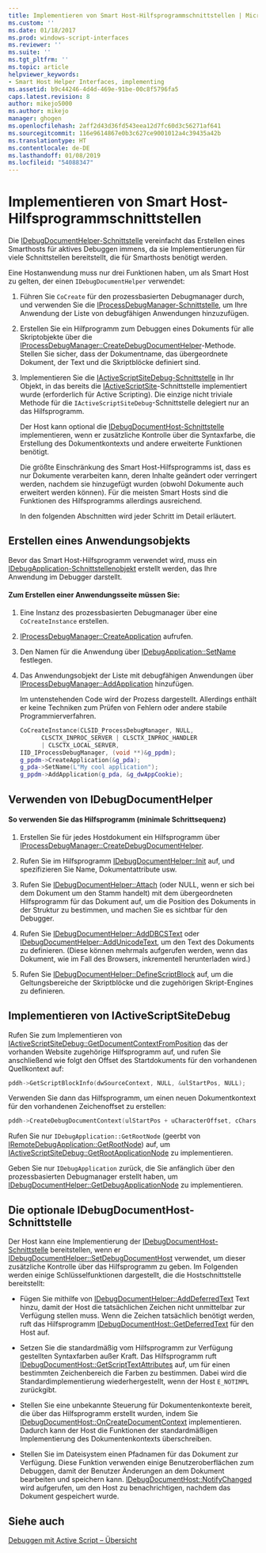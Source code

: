 ```yaml
---
title: Implementieren von Smart Host-Hilfsprogrammschnittstellen | Microsoft-Dokumentation
ms.custom: ''
ms.date: 01/18/2017
ms.prod: windows-script-interfaces
ms.reviewer: ''
ms.suite: ''
ms.tgt_pltfrm: ''
ms.topic: article
helpviewer_keywords:
- Smart Host Helper Interfaces, implementing
ms.assetid: b9c44246-4d4d-469e-91be-00c8f5796fa5
caps.latest.revision: 8
author: mikejo5000
ms.author: mikejo
manager: ghogen
ms.openlocfilehash: 2aff2d43d36fd543eea12d7fc60d3c56271af641
ms.sourcegitcommit: 116e9614867e0b3c627ce9001012a4c39435a42b
ms.translationtype: HT
ms.contentlocale: de-DE
ms.lasthandoff: 01/08/2019
ms.locfileid: "54088347"
---
```

# <a name="implementing-smart-host-helper-interfaces"></a>Implementieren von Smart Host-Hilfsprogrammschnittstellen
Die [IDebugDocumentHelper-Schnittstelle](../winscript/reference/idebugdocumenthelper-interface.md) vereinfacht das Erstellen eines Smarthosts für aktives Debuggen immens, da sie Implementierungen für viele Schnittstellen bereitstellt, die für Smarthosts benötigt werden.  
  
 Eine Hostanwendung muss nur drei Funktionen haben, um als Smart Host zu gelten, der einen `IDebugDocumentHelper` verwendet:  
  
1. Führen Sie `CoCreate` für den prozessbasierten Debugmanager durch, und verwenden Sie die [IProcessDebugManager-Schnittstelle](../winscript/reference/iprocessdebugmanager-interface.md), um Ihre Anwendung der Liste von debugfähigen Anwendungen hinzuzufügen.  
  
2. Erstellen Sie ein Hilfprogramm zum Debuggen eines Dokuments für alle Skriptobjekte über die [IProcessDebugManager::CreateDebugDocumentHelper](../winscript/reference/iprocessdebugmanager-createdebugdocumenthelper.md)-Methode. Stellen Sie sicher, dass der Dokumentname, das übergeordnete Dokument, der Text und die Skriptblöcke definiert sind.  
  
3. Implementieren Sie die [IActiveScriptSiteDebug-Schnittstelle](../winscript/reference/iactivescriptsitedebug-interface.md) in Ihr Objekt, in das bereits die [IActiveScriptSite](../winscript/reference/iactivescriptsite.md)-Schnittstelle implementiert wurde (erforderlich für Active Scripting). Die einzige nicht triviale Methode für die `IActiveScriptSiteDebug`-Schnittstelle delegiert nur an das Hilfsprogramm.  
  
   Der Host kann optional die [IDebugDocumentHost-Schnittstelle](../winscript/reference/idebugdocumenthost-interface.md) implementieren, wenn er zusätzliche Kontrolle über die Syntaxfarbe, die Erstellung des Dokumentkontexts und andere erweiterte Funktionen benötigt.  
  
   Die größte Einschränkung des Smart Host-Hilfsprogramms ist, dass es nur Dokumente verarbeiten kann, deren Inhalte geändert oder verringert werden, nachdem sie hinzugefügt wurden (obwohl Dokumente auch erweitert werden können). Für die meisten Smart Hosts sind die Funktionen des Hilfsprogramms allerdings ausreichend.  
  
   In den folgenden Abschnitten wird jeder Schritt im Detail erläutert.  
  
## <a name="create-an-application-object"></a>Erstellen eines Anwendungsobjekts  
 Bevor das Smart Host-Hilfsprogramm verwendet wird, muss ein [IDebugApplication-Schnittstellenobjekt](../winscript/reference/idebugapplication-interface.md) erstellt werden, das Ihre Anwendung im Debugger darstellt.  
  
#### <a name="to-create-an-application-object"></a>Zum Erstellen einer Anwendungsseite müssen Sie:  
  
1.  Eine Instanz des prozessbasierten Debugmanager über eine `CoCreateInstance` erstellen.  
  
2.  [IProcessDebugManager::CreateApplication](../winscript/reference/iprocessdebugmanager-createapplication.md) aufrufen.  
  
3.  Den Namen für die Anwendung über [IDebugApplication::SetName](../winscript/reference/idebugapplication-setname.md) festlegen.  
  
4.  Das Anwendungsobjekt der Liste mit debugfähigen Anwendungen über [IProcessDebugManager::AddApplication](../winscript/reference/iprocessdebugmanager-addapplication.md) hinzufügen.  
  
     Im untenstehenden Code wird der Prozess dargestellt. Allerdings enthält er keine Techniken zum Prüfen von Fehlern oder andere stabile Programmierverfahren.  
  
    ```cpp
    CoCreateInstance(CLSID_ProcessDebugManager, NULL,  
          CLSCTX_INPROC_SERVER | CLSCTX_INPROC_HANDLER  
          | CLSCTX_LOCAL_SERVER,  
    IID_IProcessDebugManager, (void **)&g_ppdm);  
    g_ppdm->CreateApplication(&g_pda);  
    g_pda->SetName(L"My cool application");  
    g_ppdm->AddApplication(g_pda, &g_dwAppCookie);  
    ```  
  
## <a name="using-idebugdocumenthelper"></a>Verwenden von IDebugDocumentHelper  
  
#### <a name="to-use-the-helper-minimal-sequence-of-steps"></a>So verwenden Sie das Hilfsprogramm (minimale Schrittsequenz)  
  
1.  Erstellen Sie für jedes Hostdokument ein Hilfsprogramm über [IProcessDebugManager::CreateDebugDocumentHelper](../winscript/reference/iprocessdebugmanager-createdebugdocumenthelper.md).  
  
2.  Rufen Sie im Hilfsprogramm [IDebugDocumentHelper::Init](../winscript/reference/idebugdocumenthelper-init.md) auf, und spezifizieren Sie Name, Dokumentattribute usw.  
  
3.  Rufen Sie [IDebugDocumentHelper::Attach](../winscript/reference/idebugdocumenthelper-attach.md) (oder NULL, wenn er sich bei dem Dokument um den Stamm handelt) mit dem übergeordneten Hilfsprogramm für das Dokument auf, um die Position des Dokuments in der Struktur zu bestimmen, und machen Sie es sichtbar für den Debugger.  
  
4.  Rufen Sie [IDebugDocumentHelper::AddDBCSText](../winscript/reference/idebugdocumenthelper-adddbcstext.md) oder [IDebugDocumentHelper::AddUnicodeText](../winscript/reference/idebugdocumenthelper-addunicodetext.md), um den Text des Dokuments zu definieren. (Diese können mehrmals aufgerufen werden, wenn das Dokument, wie im Fall des Browsers, inkrementell herunterladen wird.)  
  
5.  Rufen Sie [IDebugDocumentHelper::DefineScriptBlock](../winscript/reference/idebugdocumenthelper-definescriptblock.md) auf, um die Geltungsbereiche der Skriptblöcke und die zugehörigen Skript-Engines zu definieren.  
  
## <a name="implementing-iactivescriptsitedebug"></a>Implementieren von IActiveScriptSiteDebug  
 Rufen Sie zum Implementieren von [IActiveScriptSiteDebug::GetDocumentContextFromPosition](../winscript/reference/iactivescriptsitedebug-getdocumentcontextfromposition.md) das der vorhanden Website zugehörige Hilfsprogramm auf, und rufen Sie anschließend wie folgt den Offset des Startdokuments für den vorhandenen Quellkontext auf:  
  
```cpp
pddh->GetScriptBlockInfo(dwSourceContext, NULL, &ulStartPos, NULL);  
```  
  
 Verwenden Sie dann das Hilfsprogramm, um einen neuen Dokumentkontext für den vorhandenen Zeichenoffset zu erstellen:  
  
```cpp
pddh->CreateDebugDocumentContext(ulStartPos + uCharacterOffset, cChars, &pddcNew);  
```  
  
 Rufen Sie nur `IDebugApplication::GetRootNode` (geerbt von [IRemoteDebugApplication::GetRootNode](../winscript/reference/iremotedebugapplication-getrootnode.md)) auf, um [IActiveScriptSiteDebug::GetRootApplicationNode](../winscript/reference/iactivescriptsitedebug-getrootapplicationnode.md) zu implementieren.  
  
 Geben Sie nur `IDebugApplication` zurück, die Sie anfänglich über den prozessbasierten Debugmanager erstellt haben, um [IDebugDocumentHelper::GetDebugApplicationNode](../winscript/reference/idebugdocumenthelper-getdebugapplicationnode.md) zu implementieren.  
  
## <a name="the-optional-idebugdocumenthost-interface"></a>Die optionale IDebugDocumentHost-Schnittstelle  
 Der Host kann eine Implementierung der [IDebugDocumentHost-Schnittstelle](../winscript/reference/idebugdocumenthost-interface.md) bereitstellen, wenn er [IDebugDocumentHelper::SetDebugDocumentHost](../winscript/reference/idebugdocumenthelper-setdebugdocumenthost.md) verwendet, um dieser zusätzliche Kontrolle über das Hilfsprogramm zu geben. Im Folgenden werden einige Schlüsselfunktionen dargestellt, die die Hostschnittstelle bereitstellt:  
  
-   Fügen Sie mithilfe von [IDebugDocumentHelper::AddDeferredText](../winscript/reference/idebugdocumenthelper-adddeferredtext.md) Text hinzu, damit der Host die tatsächlichen Zeichen nicht unmittelbar zur Verfügung stellen muss. Wenn die Zeichen tatsächlich benötigt werden, ruft das Hilfsprogramm [IDebugDocumentHost::GetDeferredText](../winscript/reference/idebugdocumenthost-getdeferredtext.md) für den Host auf.  
  
-   Setzen Sie die standardmäßig vom Hilfsprogramm zur Verfügung gestellten Syntaxfarben außer Kraft. Das Hilfsprogramm ruft [IDebugDocumentHost::GetScriptTextAttributes](../winscript/reference/idebugdocumenthost-getscripttextattributes.md) auf, um für einen bestimmten Zeichenbereich die Farben zu bestimmen. Dabei wird die Standardimplementierung wiederhergestellt, wenn der Host `E_NOTIMPL` zurückgibt.  
  
-   Stellen Sie eine unbekannte Steuerung für Dokumentenkontexte bereit, die über das Hilfsprogramm erstellt wurden, indem Sie [IDebugDocumentHost::OnCreateDocumentContext](../winscript/reference/idebugdocumenthost-oncreatedocumentcontext.md) implementieren. Dadurch kann der Host die Funktionen der standardmäßigen Implementierung des Dokumentenkontexts überschreiben.  
  
-   Stellen Sie im Dateisystem einen Pfadnamen für das Dokument zur Verfügung. Diese Funktion verwenden einige Benutzeroberflächen zum Debuggen, damit der Benutzer Änderungen an dem Dokument bearbeiten und speichern kann. [IDebugDocumentHost::NotifyChanged](../winscript/reference/idebugdocumenthost-notifychanged.md) wird aufgerufen, um den Host zu benachrichtigen, nachdem das Dokument gespeichert wurde.  
  
## <a name="see-also"></a>Siehe auch  
 [Debuggen mit Active Script – Übersicht](../winscript/active-script-debugging-overview.md)